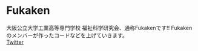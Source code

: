 # Fukaken
大阪公立大学工業高等専門学校 福祉科学研究会、通称Fukakenです!!
Fukakenのメンバーが作ったコードなどを上げていきます。  
[Twitter](https://twitter.com/omuct_fukaken)